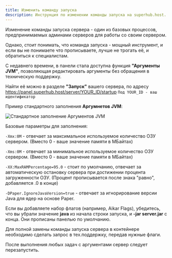 ```yaml
---
title: Изменить команду запуска
description: Инструкция по изменении команды запуска на superhub.host.
---
```


Изменение команды запуска сервера - один из базовых процессов, предпринимаемых админами серверов для работы со своим сервером.

Однако, стоит понимать, что команда запуска - мощный инструмент, и если вы не понимаете что прописываете, лучше не трогать её, и обратиться к специалистам.

С недавнего времени, в панели стала доступна функция **"Аргументы JVM"**, позволяющая редактировать аргументы без обращения в техническую поддержку.

Найти её можно в разделе **"Запуск"** вашего сервера, по адресу https://panel.superhub.host/server/YOUR_ID/startup
```Под YOUR_ID - ваш идентификатор```

Пример стандартного заполнения **Аргумнетов JVM**:

![Стандартное заполнение Аргументов JVM](/images/guides/startup-command/jvm-args-example.png)

Базовые параметры для заполнения:

`-Xmx:0M` - отвечает за максимальное используемое количество ОЗУ сервером. (Вместо 0 - ваше значение памяти в МБайтах)

`-Xms:0M` - отвечает за минимальное используемое количество ОЗУ сервером. (Вместо 0 - ваше значение памяти в МБайтах)

`-XX:MaxRAMPercentage=95.0` - стоит по умолчанию, отвечает за автоматическую остановку сервера при достижении процента загруженности ОЗУ. (Процент прописывается после знака "равно", добавляется .0 в конце)

`-DPaper.IgnoreJavaVersion=true` - отвечает за игнорирование версии Java для ядер на основе Paper.

Если вы добавляете набор флагов (например, Aikar Flags), убедитесь, что вы убрали значение **java** из начала строки запуска, и **-jar server.jar** с конца. Они прописаны панелью по умолчанию.

Для полной замены команды запуска сервера в контейнере необходимо сделать запрос в тех.поддержку, передав нужные флаги. 

После выполнения любых задач с аргументами сервер следует перезапустить.
